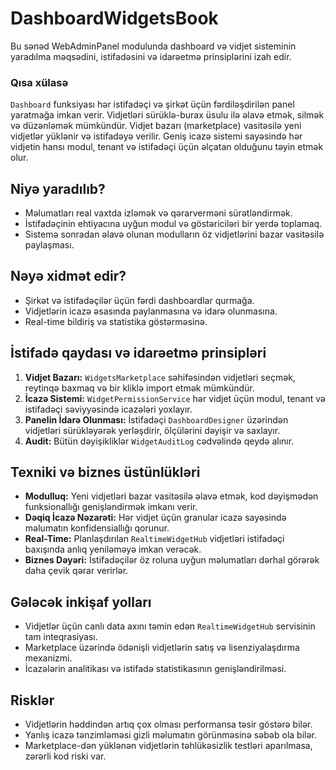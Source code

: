 # DashboardWidgetsBook

Bu sənəd WebAdminPanel modulunda dashboard və vidjet sisteminin yaradılma məqsədini, istifadəsini və idarəetmə prinsiplərini izah edir.

### Qısa xülasə
`Dashboard` funksiyası hər istifadəçi və şirkət üçün fərdiləşdirilən panel yaratmağa imkan verir. Vidjetləri sürüklə-burax üsulu ilə əlavə etmək, silmək və düzənləmək mümkündür. Vidjet bazarı (marketplace) vasitəsilə yeni vidjetlər yüklənir və istifadəyə verilir. Geniş icazə sistemi sayəsində hər vidjetin hansı modul, tenant və istifadəçi üçün əlçatan olduğunu təyin etmək olur.

## Niyə yaradılıb?
- Məlumatları real vaxtda izləmək və qərarverməni sürətləndirmək.
- İstifadəçinin ehtiyacına uyğun modul və göstəriciləri bir yerdə toplamaq.
- Sistemə sonradan əlavə olunan modulların öz vidjetlərini bazar vasitəsilə paylaşması.

## Nəyə xidmət edir?
- Şirkət və istifadəçilər üçün fərdi dashboardlar qurmağa.
- Vidjetlərin icazə əsasında paylanmasına və idarə olunmasına.
- Real-time bildiriş və statistika göstərməsinə.

## İstifadə qaydası və idarəetmə prinsipləri
1. **Vidjet Bazarı:** `WidgetsMarketplace` səhifəsindən vidjetləri seçmək, reytinqə baxmaq və bir kliklə import etmək mümkündür.
2. **İcazə Sistemi:** `WidgetPermissionService` hər vidjet üçün modul, tenant və istifadəçi səviyyəsində icazələri yoxlayır.
3. **Panelin İdarə Olunması:** İstifadəçi `DashboardDesigner` üzərindən vidjetləri sürükləyərək yerləşdirir, ölçülərini dəyişir və saxlayır.
4. **Audit:** Bütün dəyişikliklər `WidgetAuditLog` cədvəlində qeydə alınır.

## Texniki və biznes üstünlükləri
- **Modulluq:** Yeni vidjetləri bazar vasitəsilə əlavə etmək, kod dəyişmədən funksionallığı genişləndirmək imkanı verir.
- **Dəqiq İcazə Nəzarəti:** Hər vidjet üçün granular icazə sayəsində məlumatın konfidensiallığı qorunur.
- **Real-Time:** Planlaşdırılan `RealtimeWidgetHub` vidjetləri istifadəçi baxışında anlıq yeniləməyə imkan verəcək.
- **Biznes Dəyəri:** İstifadəçilər öz roluna uyğun məlumatları dərhal görərək daha çevik qərar verirlər.

## Gələcək inkişaf yolları
- Vidjetlər üçün canlı data axını təmin edən `RealtimeWidgetHub` servisinin tam inteqrasiyası.
- Marketplace üzərində ödənişli vidjetlərin satış və lisenziyalaşdırma mexanizmi.
- İcazələrin analitikası və istifadə statistikasının genişləndirilməsi.

## Risklər
- Vidjetlərin həddindən artıq çox olması performansa təsir göstərə bilər.
- Yanlış icazə tənzimləməsi gizli məlumatın görünməsinə səbəb ola bilər.
- Marketplace-dən yüklənən vidjetlərin təhlükəsizlik testləri aparılmasa, zərərli kod riski var.
